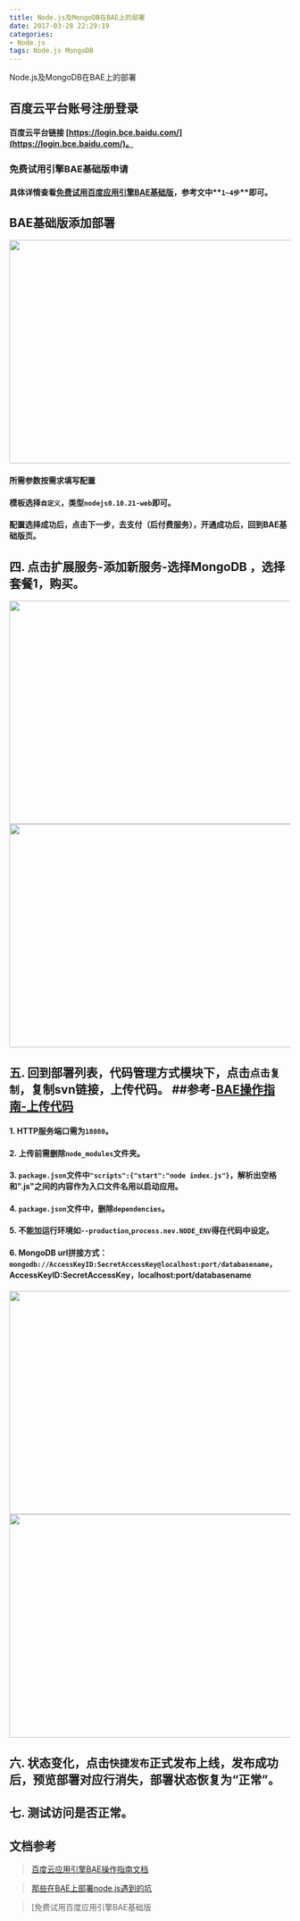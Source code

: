 ```yaml
---
title: Node.js及MongoDB在BAE上的部署
date: 2017-03-28 22:29:19
categories:
- Node.js
tags: Node.js MongoDB
---
```


Node.js及MongoDB在BAE上的部署

<!-- more -->

## 百度云平台账号注册登录

#### 百度云平台链接 [https://login.bce.baidu.com/](https://login.bce.baidu.com/)。

### 免费试用引擎BAE基础版申请

#### 具体详情查看[免费试用百度应用引擎BAE基础版](https://jingyan.baidu.com/article/7e44095328df3a2fc1e2ef71.html "免费试用百度应用引擎BAE基础版")，参考文中**`1~4步`**即可。

## BAE基础版添加部署

 <img src="https://coding.net/u/z_ice/p/BlogPhotos/git/raw/master/baePics/bae1.png" width = "600" height = "400" alt="" align=center />

#### 所需参数按需求填写配置

#### 模板选择`自定义`，类型`nodejs0.10.21-web`即可。

#### 配置选择成功后，点击下一步，去支付（后付费服务），开通成功后，回到BAE基础版页。

## 四. 点击扩展服务-添加新服务-选择MongoDB	，选择套餐1，购买。

 <img src="https://coding.net/u/z_ice/p/BlogPhotos/git/raw/master/baePics/bae2.png" width = "600" height = "400" alt="" align=center />
 <img src="https://coding.net/u/z_ice/p/BlogPhotos/git/raw/master/baePics/bae3.png" width = "600" height = "400" alt="" align=center />

## 五. 回到部署列表，代码管理方式模块下，点击`点击复制`，复制svn链接，上传代码。 ##参考-[BAE操作指南-上传代码](https://cloud.baidu.com/doc/BAE/GUIGettingStarted.html#.E4.B8.8A.E4.BC.A0.E4.BB.A3.E7.A0.81)

#### 1. HTTP服务端口需为`18080`。

#### 2. 上传前需删除`node_modules`文件夹。

#### 3. `package.json`文件中`"scripts":{"start":"node index.js"}`，解析出空格和".js"之间的内容作为入口文件名用以启动应用。

#### 4. `package.json`文件中，删除`dependencies`。

#### 5. 不能加运行环境如`--production`,`process.nev.NODE_ENV`得在代码中设定。

#### 6. MongoDB url拼接方式：`mongodb://AccessKeyID:SecretAccessKey@localhost:port/databasename`，AccessKeyID:SecretAccessKey，localhost:port/databasename

 <img src="https://coding.net/u/z_ice/p/BlogPhotos/git/raw/master/baePics/bae4.png" width = "600" height = "400" alt="" align=center />

 <img src="https://coding.net/u/z_ice/p/BlogPhotos/git/raw/master/baePics/bae5.png" width = "600" height = "400" alt="" align=center />

## 六. 状态变化，点击`快捷发布`正式发布上线，发布成功后，预览部署对应行消失，部署状态恢复为“正常”。

## 七. 测试访问是否正常。

## 文档参考

> [百度云应用引擎BAE操作指南文档](https://cloud.baidu.com/doc/BAE/QuickGuide.html#.E7.9B.AE.E5.BD.95)

> [那些在BAE上部署node.js遇到的坑](http://www.myexception.cn/javascript/1843914.html)

> [免费试用百度应用引擎BAE基础版